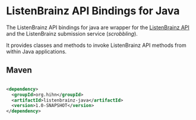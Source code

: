 # ListenBrainz API Bindings for Java

The ListenBrainz API bindings for java are wrapper for
the [ListenBrainz API](https://listenbrainz.readthedocs.io/en/latest/) and the ListenBrainz
submission service (_scrobbling_).

It provides classes and methods to invoke ListenBrainz API methods from within Java applications.

## Maven

```xml

<dependency>
  <groupId>org.hihn</groupId>
  <artifactId>listenbrainz-java</artifactId>
  <version>1.0-SNAPSHOT</version>
</dependency>
```